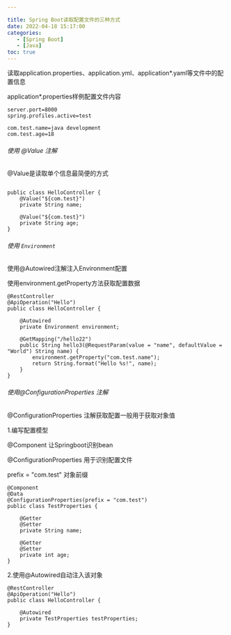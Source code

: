 ```yaml
---

title: Spring Boot读取配置文件的三种方式
date: 2022-04-18 15:17:00
categories: 
   - [Spring Boot] 
   - [Java]
toc: true
---
```




读取application.properties、application.yml、application*.yaml等文件中的配置信息

<!--more-->

application*.properties样例配置文件内容

```
server.port=8000
spring.profiles.active=test

com.test.name=java development
com.test.age=18
```

###### 使用 @Value 注解

@Value是读取单个信息最简便的方式

```
    
public class HelloController {
	@Value("${com.test}")
    private String name;
    
    @Value("${com.test}")
    private String age;
}
```

###### 使用 `Environment`

使用@Autowired注解注入Environment配置

使用environment.getProperty方法获取配置数据

```
@RestController
@ApiOperation("Hello")
public class HelloController {

    @Autowired
    private Environment environment;

    @GetMapping("/hello22")
    public String hello3(@RequestParam(value = "name", defaultValue = "World") String name) {
        environment.getProperty("com.test.name");
        return String.format("Hello %s!", name);
    }
}
```

###### 使用@ConfigurationProperties 注解

@ConfigurationProperties 注解获取配置一般用于获取对象值

1.编写配置模型

@Component  让Springboot识别bean

@ConfigurationProperties 用于识别配置文件

prefix = "com.test" 对象前缀

```
@Component
@Data
@ConfigurationProperties(prefix = "com.test")
public class TestProperties {

    @Getter
    @Setter
    private String name;

    @Getter
    @Setter
    private int age;
}
```

2.使用@Autowired自动注入该对象

```
@RestController
@ApiOperation("Hello")
public class HelloController {

    @Autowired
    private TestProperties testProperties;
}
```

